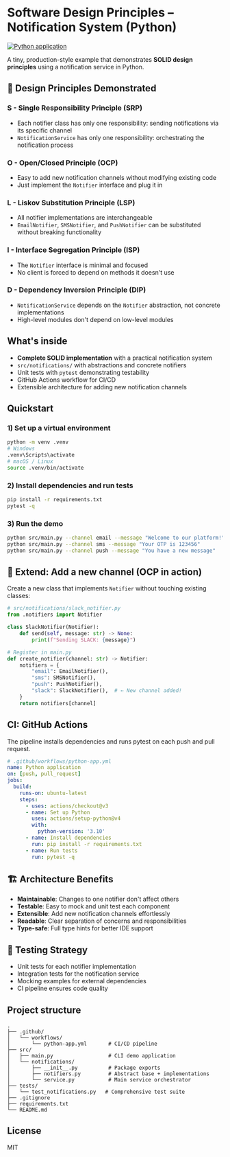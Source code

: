 # Software Design Principles – Notification System (Python)

[![Python application](https://github.com/Brunoenr02/software_design_principles_python/actions/workflows/python-app.yml/badge.svg)](https://github.com/Brunoenr02/software_design_principles_python/actions/workflows/python-app.yml)

A tiny, production-style example that demonstrates **SOLID design principles** using a notification service in Python.

## 🎯 Design Principles Demonstrated

### **S** - Single Responsibility Principle (SRP)
- Each notifier class has only one responsibility: sending notifications via its specific channel
- `NotificationService` has only one responsibility: orchestrating the notification process

### **O** - Open/Closed Principle (OCP)
- Easy to add new notification channels without modifying existing code
- Just implement the `Notifier` interface and plug it in

### **L** - Liskov Substitution Principle (LSP)
- All notifier implementations are interchangeable
- `EmailNotifier`, `SMSNotifier`, and `PushNotifier` can be substituted without breaking functionality

### **I** - Interface Segregation Principle (ISP)
- The `Notifier` interface is minimal and focused
- No client is forced to depend on methods it doesn't use

### **D** - Dependency Inversion Principle (DIP)
- `NotificationService` depends on the `Notifier` abstraction, not concrete implementations
- High-level modules don't depend on low-level modules

## What's inside
- **Complete SOLID implementation** with a practical notification system
- `src/notifications/` with abstractions and concrete notifiers
- Unit tests with `pytest` demonstrating testability
- GitHub Actions workflow for CI/CD
- Extensible architecture for adding new notification channels

## Quickstart

### 1) Set up a virtual environment
```bash
python -m venv .venv
# Windows
.venv\Scripts\activate
# macOS / Linux
source .venv/bin/activate
```

### 2) Install dependencies and run tests
```bash
pip install -r requirements.txt
pytest -q
```

### 3) Run the demo
```bash
python src/main.py --channel email --message "Welcome to our platform!"
python src/main.py --channel sms --message "Your OTP is 123456"
python src/main.py --channel push --message "You have a new message"
```

## 🚀 Extend: Add a new channel (OCP in action)
Create a new class that implements `Notifier` without touching existing classes:

```python
# src/notifications/slack_notifier.py
from .notifiers import Notifier

class SlackNotifier(Notifier):
    def send(self, message: str) -> None:
        print(f"Sending SLACK: {message}")

# Register in main.py
def create_notifier(channel: str) -> Notifier:
    notifiers = {
        "email": EmailNotifier(),
        "sms": SMSNotifier(),
        "push": PushNotifier(),
        "slack": SlackNotifier(),  # ← New channel added!
    }
    return notifiers[channel]
```
## CI: GitHub Actions
The pipeline installs dependencies and runs pytest on each push and pull request.

```yaml
# .github/workflows/python-app.yml
name: Python application
on: [push, pull_request]
jobs:
  build:
    runs-on: ubuntu-latest
    steps:
      - uses: actions/checkout@v3
      - name: Set up Python
        uses: actions/setup-python@v4
        with:
          python-version: '3.10'
      - name: Install dependencies
        run: pip install -r requirements.txt
      - name: Run tests
        run: pytest -q
```

## 🏗️ Architecture Benefits

- **Maintainable**: Changes to one notifier don't affect others
- **Testable**: Easy to mock and unit test each component
- **Extensible**: Add new notification channels effortlessly
- **Readable**: Clear separation of concerns and responsibilities
- **Type-safe**: Full type hints for better IDE support

## 🧪 Testing Strategy
- Unit tests for each notifier implementation
- Integration tests for the notification service
- Mocking examples for external dependencies
- CI pipeline ensures code quality

## Project structure
```
.
├── .github/
│   └── workflows/
│       └── python-app.yml       # CI/CD pipeline
├── src/
│   ├── main.py                  # CLI demo application
│   └── notifications/
│       ├── __init__.py          # Package exports
│       ├── notifiers.py         # Abstract base + implementations
│       └── service.py           # Main service orchestrator
├── tests/
│   └── test_notifications.py   # Comprehensive test suite
├── .gitignore
├── requirements.txt
└── README.md
```

## License
MIT
